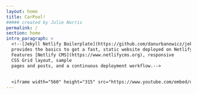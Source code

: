 ```yaml
---
layout: home
title: CarPool!  
##### created by Julie Norris
permalink: /
section: home
intro_paragraph: >
  <!--[Jekyll Netlify Boilerplate](https://github.com/danurbanowicz/jekyll-netlify-boilerplate)
  provides the basics to get a fast, static website deployed on Netlify.
  Features [Netlify CMS](https://www.netlifycms.org), responsive
  CSS Grid layout, sample
  pages and posts, and a continuous deployment workflow.-->
  
  
  <iframe width="560" height="315" src="https://www.youtube.com/embed/qmX0jOSGpW0" frameborder="0" allow="accelerometer; autoplay; encrypted-media; gyroscope; picture-in-picture" allowfullscreen></iframe>
---
```


